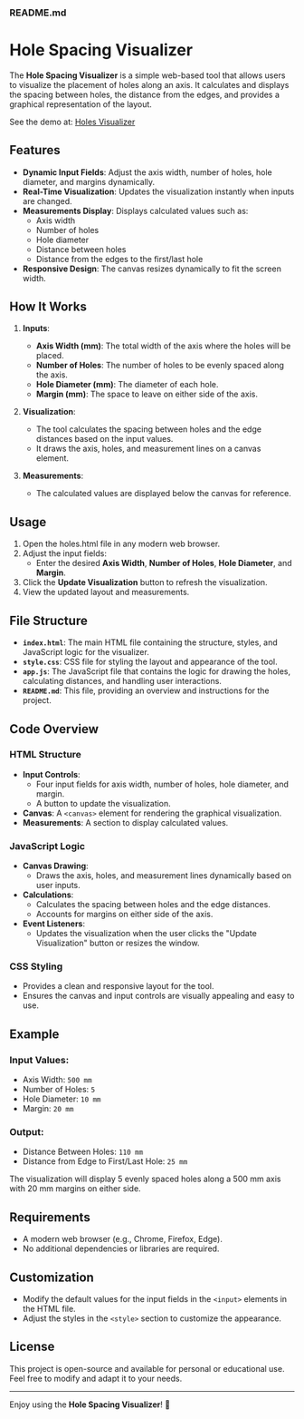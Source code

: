 ### README.md

# Hole Spacing Visualizer

The **Hole Spacing Visualizer** is a simple web-based tool that allows users to visualize the placement of holes along an axis. It calculates and displays the spacing between holes, the distance from the edges, and provides a graphical representation of the layout.

See the demo at: [Holes Visualizer](https://www.tdub.co.uk/holes/)

## Features

- **Dynamic Input Fields**: Adjust the axis width, number of holes, hole diameter, and margins dynamically.
- **Real-Time Visualization**: Updates the visualization instantly when inputs are changed.
- **Measurements Display**: Displays calculated values such as:
  - Axis width
  - Number of holes
  - Hole diameter
  - Distance between holes
  - Distance from the edges to the first/last hole
- **Responsive Design**: The canvas resizes dynamically to fit the screen width.

## How It Works

1. **Inputs**:
   - **Axis Width (mm)**: The total width of the axis where the holes will be placed.
   - **Number of Holes**: The number of holes to be evenly spaced along the axis.
   - **Hole Diameter (mm)**: The diameter of each hole.
   - **Margin (mm)**: The space to leave on either side of the axis.

2. **Visualization**:
   - The tool calculates the spacing between holes and the edge distances based on the input values.
   - It draws the axis, holes, and measurement lines on a canvas element.

3. **Measurements**:
   - The calculated values are displayed below the canvas for reference.

## Usage

1. Open the holes.html file in any modern web browser.
2. Adjust the input fields:
   - Enter the desired **Axis Width**, **Number of Holes**, **Hole Diameter**, and **Margin**.
3. Click the **Update Visualization** button to refresh the visualization.
4. View the updated layout and measurements.

## File Structure

- **`index.html`**: The main HTML file containing the structure, styles, and JavaScript logic for the visualizer.
- **`style.css`**: CSS file for styling the layout and appearance of the tool.
- **`app.js`**: The JavaScript file that contains the logic for drawing the holes, calculating distances, and handling user interactions.
- **`README.md`**: This file, providing an overview and instructions for the project.

## Code Overview

### HTML Structure

- **Input Controls**: 
  - Four input fields for axis width, number of holes, hole diameter, and margin.
  - A button to update the visualization.
- **Canvas**: A `<canvas>` element for rendering the graphical visualization.
- **Measurements**: A section to display calculated values.

### JavaScript Logic

- **Canvas Drawing**:
  - Draws the axis, holes, and measurement lines dynamically based on user inputs.
- **Calculations**:
  - Calculates the spacing between holes and the edge distances.
  - Accounts for margins on either side of the axis.
- **Event Listeners**:
  - Updates the visualization when the user clicks the "Update Visualization" button or resizes the window.

### CSS Styling

- Provides a clean and responsive layout for the tool.
- Ensures the canvas and input controls are visually appealing and easy to use.

## Example

### Input Values:
- Axis Width: `500 mm`
- Number of Holes: `5`
- Hole Diameter: `10 mm`
- Margin: `20 mm`

### Output:
- Distance Between Holes: `110 mm`
- Distance from Edge to First/Last Hole: `25 mm`

The visualization will display 5 evenly spaced holes along a 500 mm axis with 20 mm margins on either side.

## Requirements

- A modern web browser (e.g., Chrome, Firefox, Edge).
- No additional dependencies or libraries are required.

## Customization

- Modify the default values for the input fields in the `<input>` elements in the HTML file.
- Adjust the styles in the `<style>` section to customize the appearance.

## License

This project is open-source and available for personal or educational use. Feel free to modify and adapt it to your needs.

---

Enjoy using the **Hole Spacing Visualizer**! 🎉